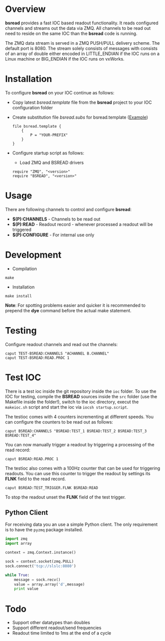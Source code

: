 # Overview
__bsread__ provides a fast IOC based readout functionality. It reads configured channels and streams out the data via ZMQ. 
All channels to be read out need to reside on the same IOC than the __bsread__ code is running.

The ZMQ data stream is served in a ZMQ PUSH/PULL delivery scheme. The default port is 8080.
The stream solely consists of messages with consists of an array of double either encoded in LITTLE_ENDIAN if 
the IOC runs on a Linux machine or BIG_ENDIAN if the IOC runs on vxWorks.


# Installation
To configure __bsread__ on your IOC continue as follows:

  * Copy latest _bsread.template_ file from the __bsread__ project to your IOC configuration folder
  * Create substitution file _bsread.subs_ for bsread.template ([Example](ioc/bsread.subs))
 
	```
	file bsread.template {
		{
			P = "YOUR-PREFIX"
		} 
	} 
	```

  * Configure startup script as follows:
    
    * Load ZMQ and BSREAD drivers
    
	```
	require "ZMQ", "<version>"
	require "BSREAD", "<version>"
	```

# Usage
There are following channels to control and configure __bsread__:

  * __$(P):CHANNELS__ - Channels to be read out
  * __$(P):READ__ - Readout record - whenever processed a readout will be triggered	 
  * __$(P):CONFIGURE__ - For internal use only

# Development

* Compilation

```
make
```

* Installation

```
make install
```

__Note__: For spotting problems easier and quicker it is recommended to prepend the __dye__ command before the actual make statement.

# Testing

Configure readout channels and read out the channels:

```
caput TEST-BSREAD:CHANNELS "ACHANNEL B.CHANNEL"
caput TEST-BSREAD:READ.PROC 1
```

# Test IOC
There is a test ioc inside the git repository inside the `ioc` folder. To use the IOC for testing, compile the __BSREAD__ sources inside 
the `src` folder (use the Makefile inside the folder!), switch to the ioc directory, execut the `makeioc.sh` script and start the ioc via `iocsh startup.script`.

The testioc comes with 4 counters incrementing at different speeds. You can configure the counters to be read out as follows:

```
caput BSREAD:CHANNELS "BSREAD:TEST_1 BSREAD:TEST_2 BSREAD:TEST_3 BSREAD:TEST_4"
```

You can now manually trigger a readout by triggering a processing of the read record:

```
caput BSREAD:READ.PROC 1
```

The testioc also comes with a 100Hz counter that can be used for triggering readouts. You can use this counter to trigger the readout by settings
its __FLNK__ field to the read record.

```
caput BSREAD:TEST_TRIGGER.FLNK BSREAD:READ
``` 

To stop the readout unset the __FLNK__ field of the test trigger.

## Python Client

For receiving data you an use a simple Python client. The only requirement is to have the `pyzmq` package installed.

```python
import zmq
import array

context = zmq.Context.instance()

sock = context.socket(zmq.PULL)
sock.connect('tcp://slslc:8080')

while True:
    message = sock.recv()
    value = array.array('d',message)
    print value
```


# Todo

  * Support other datatypes than doubles
  * Support different readout/send frequencies
  * Readout time limited to 1ms at the end of a cycle

